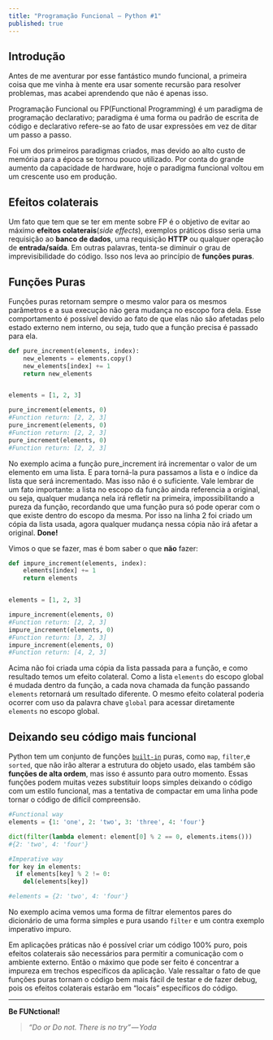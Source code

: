 ```yaml
---
title: "Programação Funcional — Python #1"
published: true
---
```


## Introdução
Antes de me aventurar por esse fantástico mundo funcional, a primeira coisa que me vinha à mente era usar somente recursão para resolver problemas, mas acabei aprendendo que não é apenas isso.

Programação Funcional ou FP(Functional Programming) é um paradigma de programação declarativo; paradigma é uma forma ou padrão de escrita de código e declarativo refere-se ao fato de usar expressões em vez de ditar um passo a passo.

Foi um dos primeiros paradigmas criados, mas devido ao alto custo de memória para a época se tornou pouco utilizado. Por conta do grande aumento da capacidade de hardware, hoje o paradigma funcional voltou em um crescente uso em produção.


## Efeitos colaterais
Um fato que tem que se ter em mente sobre FP é o objetivo de evitar ao máximo **efeitos colaterais**(_side effects_), exemplos práticos disso seria uma requisição ao **banco de dados**, uma requisição **HTTP** ou qualquer operação de **entrada/saída**. Em outras palavras, tenta-se diminuir o grau de imprevisibilidade do código. Isso nos leva ao princípio de **funções puras**.

## Funções Puras 
Funções puras retornam sempre o mesmo valor para os mesmos parâmetros e a sua execução não gera mudança no escopo fora dela. Esse comportamento é possível devido ao fato de que elas não são afetadas pelo estado externo nem interno, ou seja, tudo que a função precisa é passado para ela.

```python
def pure_increment(elements, index):
    new_elements = elements.copy()
    new_elements[index] += 1
    return new_elements


elements = [1, 2, 3]

pure_increment(elements, 0)
#Function return: [2, 2, 3]
pure_increment(elements, 0)
#Function return: [2, 2, 3]
pure_increment(elements, 0)
#Function return: [2, 2, 3]
```

No exemplo acima a função pure_increment irá incrementar o valor de um elemento em uma lista. E para torná-la pura passamos a lista e o índice da lista que será incrementado. Mas isso não é o suficiente. Vale lembrar de um fato importante: a lista no escopo da função ainda referencia a original, ou seja, qualquer mudança nela irá refletir na primeira, impossibilitando a pureza da função, recordando que uma função pura só pode operar com o que existe dentro do escopo da mesma. Por isso na linha 2 foi criado um cópia da lista usada, agora qualquer mudança nessa cópia não irá afetar a original. 
**Done!**

Vimos o que se fazer, mas é bom saber o que **não** fazer:

```python
def impure_increment(elements, index):
    elements[index] += 1
    return elements


elements = [1, 2, 3]

impure_increment(elements, 0)
#Function return: [2, 2, 3]
impure_increment(elements, 0)
#Function return: [3, 2, 3]
impure_increment(elements, 0)
#Function return: [4, 2, 3]
```

Acima não foi criada uma cópia da lista passada para a função, e como resultado temos um efeito colateral. Como a lista `elements` do escopo global é mudada dentro da função, a cada nova chamada da função passando `elements` retornará um resultado diferente. O mesmo efeito colateral poderia ocorrer com uso da palavra chave `global` para acessar diretamente `elements` no escopo global.

## Deixando seu código mais funcional 
Python tem um conjunto de funções [`built-in`](https://docs.python.org/3.5/library/functions.html) puras, como `map`, `filter`,e `sorted`, que não irão alterar a estrutura do objeto usado, elas também são **funções de alta ordem**, mas isso é assunto para outro momento. Essas funções podem muitas vezes substituir loops simples deixando o código com um estilo funcional, mas a tentativa de compactar em uma linha pode tornar o código de difícil compreensão.

```python
#Functional way
elements = {1: 'one', 2: 'two', 3: 'three', 4: 'four'}

dict(filter(lambda element: element[0] % 2 == 0, elements.items()))
#{2: 'two', 4: 'four'}

#Imperative way
for key in elements:
  if elements[key] % 2 != 0:
    del(elements[key])

#elements = {2: 'two', 4: 'four'}
```

No exemplo acima vemos uma forma de filtrar elementos pares do dicionário de uma forma simples e pura usando `filter` e um contra exemplo imperativo impuro.

Em aplicações práticas não é possível criar um código 100% puro, pois efeitos colaterais são necessários para permitir a comunicação com o ambiente externo. Então o máximo que pode ser feito é concentrar a impureza em trechos específicos da aplicação. Vale ressaltar o fato de que funções puras tornam o código bem mais fácil de testar e de fazer debug, pois os efeitos colaterais estarão em “locais” específicos do código.

---
**Be FUNctional!**

>_“Do or Do not. There is no try” — Yoda_



